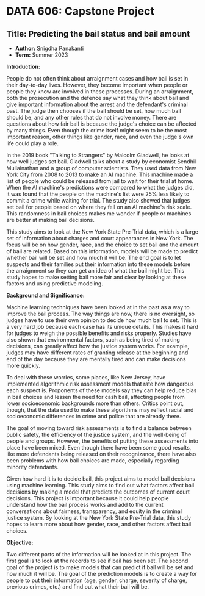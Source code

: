 # DATA 606: Capstone Project
## **Title:** Predicting the bail status and bail amount

- **Author:** Snigdha Panakanti
- **Term:** Summer 2023

**Introduction:**

People do not often think about arraignment cases and how bail is set in their day-to-day lives. However, they become important when people or people they know are involved in these processes. During an arraignment, both the prosecution and the defence say what they think about bail and give important information about the arrest and the defendant's criminal past. The judge then chooses if the bail should be set, how much bail should be, and any other rules that do not involve money. There are questions about how fair bail is because the judge's choice can be affected by many things. Even though the crime itself might seem to be the most important reason, other things like gender, race, and even the judge's own life could play a role. 

In the 2019 book "Talking to Strangers" by Malcolm Gladwell, he looks at how well judges set bail. Gladwell talks about a study by economist Sendhil Mullainathan and a group of computer scientists. They used data from New York City from 2008 to 2013 to make an AI machine. This machine made a list of people who could be released from jail to wait for their trial at home. When the AI machine's predictions were compared to what the judges did, it was found that the people on the machine's list were 25% less likely to commit a crime while waiting for trial. The study also showed that judges set bail for people based on where they fell on an AI machine's risk scale. This randomness in bail choices makes me wonder if people or machines are better at making bail decisions.

This study aims to look at the New York State Pre-Trial data, which is a large set of information about charges and court appearances in New York. The focus will be on how gender, race, and the choice to set bail and the amount of bail are related. Based on this information, models will be made to predict whether bail will be set and how much it will be. The end goal is to let suspects and their families put their information into these models before the arraignment so they can get an idea of what the bail might be. This study hopes to make setting bail more fair and clear by looking at these factors and using predictive modeling.

**Background and Significance:**

Machine learning techniques have been looked at in the past as a way to improve the bail process. The way things are now, there is no oversight, so judges have to use their own opinion to decide how much bail to set. This is a very hard job because each case has its unique details. This makes it hard for judges to weigh the possible benefits and risks properly. Studies have also shown that environmental factors, such as being tired of making decisions, can greatly affect how the justice system works. For example, judges may have different rates of granting release at the beginning and end of the day because they are mentally tired and can make decisions more quickly.

To deal with these worries, some places, like New Jersey, have implemented algorithmic risk assessment models that rate how dangerous each suspect is. Proponents of these models say they can help reduce bias in bail choices and lessen the need for cash bail, affecting people from lower socioeconomic backgrounds more than others. Critics point out, though, that the data used to make these algorithms may reflect racial and socioeconomic differences in crime and police that are already there.

The goal of moving toward risk assessments is to find a balance between public safety, the efficiency of the justice system, and the well-being of people and groups. However, the benefits of putting these assessments into place have been mixed. Even though there have been some good results, like more defendants being released on their recognizance, there have also been problems with how bail choices are made, especially regarding minority defendants.

Given how hard it is to decide bail, this project aims to model bail decisions using machine learning. This study aims to find out what factors affect bail decisions by making a model that predicts the outcomes of current court decisions. This project is important because it could help people understand how the bail process works and add to the current conversations about fairness, transparency, and equity in the criminal justice system. By looking at the New York State Pre-Trial data, this study hopes to learn more about how gender, race, and other factors affect bail choices.

**Objective:**

Two different parts of the information will be looked at in this project. The first goal is to look at the records to see if bail has been set. The second goal of the project is to make models that can predict if bail will be set and how much it will be. The goal of the prediction models is to create a way for people to put their information (age, gender, charge, severity of charge, previous crimes, etc.) and find out what their bail will be.

